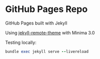 # GitHub Pages Repo

GitHub Pages built with Jekyll

Using [jekyll-remote-theme](https://rubygems.org/gems/jekyll-remote-theme) with Minima 3.0

Testing locally:

```ruby
bundle exec jekyll serve --livereload
```
